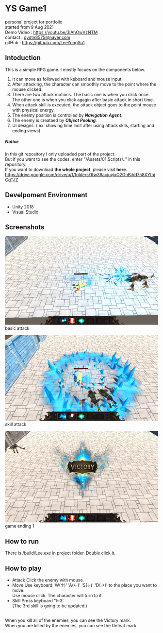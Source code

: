 # YS Game1
personal project for portfolio <br/>
started from 9 Aug 2021 </br>
Demo Video : https://youtu.be/3lAhOwVzNTM </br>
contact : dydtn8575@naver.com </br>
gitHub : https://github.com/LeeYongSu1 </br>

## Intoduction
This is a simple RPG game. I mostly focues on the components below.  
1. It can move as followed with keboard and mouse input.
2. After attacking, the character can smoothly move to the point where the mouse clicked.
3. There are two attack motions. The basic one is when you click once. </br> The other one is when you click agagin after basic attack in short time.
4. When attack skill is exceuted, the attack object goes to the point mouse with physical energy.
5. The enemy position is controlled by ***Navigation Agent***.
6. The enemy is creataed by ***Object Pooling***.
7. UI designs. ( ex. showing time limit after using attack skils, starting and ending views)

##### Notice
In this git repository I only uploaded part of the project. </br>
But if you want to see the codes, enter "/Assets/01.Scripts/.." in this repository. </br>
If you want to download __the whole project__, please visit __here__. </br> <https://drive.google.com/drive/u/1/folders/1fw38acjuyixO2GnBiVd758XYthjCqTJZ>

## Develpoment Environment
- Unity 2018
- Visual Studio

## Screenshots

![Screenshot1](/images/screenshot1.PNG)
basic attack </br>

![Screenshot1](/images/screenshot2.PNG)
skill attack </br>

![Screenshot1](/images/screenshot3.PNG)
game ending 1 </br>

## How to run
There is /build/Lee.exe in project folder. Double click it.

## How to play
- Attack
Click the enemy with mouse.
- Move
Use keyboard 'W(↑)' 'A(←)' 'S(↓)' 'D(→)' to the place you want to move. </br>
Use mouse click. The character will turn to it.
- Skill
Press keyboard '1~3'. </br>
(The 3rd skill is going to be updated.)
</br>
When you kill all of the enemies, you can see the Victory mark. </br>
When you are killed by the enemies, you can see the Defeat mark. </br>

